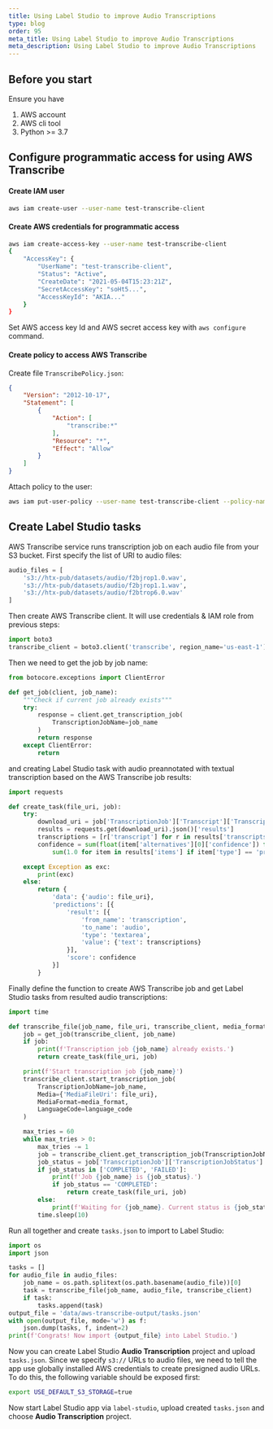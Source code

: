 ```yaml
---
title: Using Label Studio to improve Audio Transcriptions
type: blog
order: 95
meta_title: Using Label Studio to improve Audio Transcriptions
meta_description: Using Label Studio to improve Audio Transcriptions 
---
```


## Before you start

Ensure you have

1. AWS account
2. AWS cli tool
3. Python >= 3.7

## Configure programmatic access for using AWS Transcribe

#### Create IAM user

```bash
aws iam create-user --user-name test-transcribe-client
```

#### Create AWS credentials for programmatic access

```bash
aws iam create-access-key --user-name test-transcribe-client
{
    "AccessKey": {
        "UserName": "test-transcribe-client",
        "Status": "Active",
        "CreateDate": "2021-05-04T15:23:21Z",
        "SecretAccessKey": "soHt5...",
        "AccessKeyId": "AKIA..."
    }
}
```
Set AWS access key Id and AWS secret access key with `aws configure` command.

#### Create policy to access AWS Transcribe

Create file `TranscribePolicy.json`:

```json
{
    "Version": "2012-10-17",
    "Statement": [
        {
            "Action": [
                "transcribe:*"
            ],
            "Resource": "*",
            "Effect": "Allow"
        }
    ]
}
```

Attach policy to the user:

```bash
aws iam put-user-policy --user-name test-transcribe-client --policy-name TestTranscribePolicy --policy-document file://TranscribePolicy.json
```

## Create Label Studio tasks

AWS Transcribe service runs transcription job on each audio file from your S3 bucket. First specify the list of URI to audio files:

```python
audio_files = [
    's3://htx-pub/datasets/audio/f2bjrop1.0.wav',
    's3://htx-pub/datasets/audio/f2bjrop1.1.wav',
    's3://htx-pub/datasets/audio/f2btrop6.0.wav'
]
```

Then create AWS Transcribe client. It will use credentials & IAM role from previous steps:

```python
import boto3
transcribe_client = boto3.client('transcribe', region_name='us-east-1')
``` 

Then we need to get the job by job name:
```python
from botocore.exceptions import ClientError

def get_job(client, job_name):
    """Check if current job already exists"""
    try:
        response = client.get_transcription_job(
            TranscriptionJobName=job_name
        )
        return response
    except ClientError:
        return

```

and creating Label Studio task with audio preannotated with textual transcription based on the AWS Transcribe job results:

```python
import requests

def create_task(file_uri, job):
    try:
        download_uri = job['TranscriptionJob']['Transcript']['TranscriptFileUri']
        results = requests.get(download_uri).json()['results']
        transcriptions = [r['transcript'] for r in results['transcripts']]
        confidence = sum(float(item['alternatives'][0]['confidence']) for item in results['items'] if item['type'] == 'pronunciation') / \
            sum(1.0 for item in results['items'] if item['type'] == 'pronunciation')

    except Exception as exc:
        print(exc)
    else:
        return {
            'data': {'audio': file_uri},
            'predictions': [{
                'result': [{
                    'from_name': 'transcription',
                    'to_name': 'audio',
                    'type': 'textarea',
                    'value': {'text': transcriptions}
                }],
                'score': confidence
            }]
        }
```


Finally define the function to create AWS Transcribe job and get Label Studio tasks from resulted audio transcriptions:

```python
import time

def transcribe_file(job_name, file_uri, transcribe_client, media_format='wav', language_code='en-US'):
    job = get_job(transcribe_client, job_name)
    if job:
        print(f'Transcription job {job_name} already exists.')
        return create_task(file_uri, job)

    print(f'Start transcription job {job_name}')
    transcribe_client.start_transcription_job(
        TranscriptionJobName=job_name,
        Media={'MediaFileUri': file_uri},
        MediaFormat=media_format,
        LanguageCode=language_code
    )

    max_tries = 60
    while max_tries > 0:
        max_tries -= 1
        job = transcribe_client.get_transcription_job(TranscriptionJobName=job_name)
        job_status = job['TranscriptionJob']['TranscriptionJobStatus']
        if job_status in ['COMPLETED', 'FAILED']:
            print(f'Job {job_name} is {job_status}.')
            if job_status == 'COMPLETED':
                return create_task(file_uri, job)
        else:
            print(f'Waiting for {job_name}. Current status is {job_status}.')
        time.sleep(10)
```


Run all together and create `tasks.json` to import to Label Studio:

```python
import os
import json

tasks = []
for audio_file in audio_files:
    job_name = os.path.splitext(os.path.basename(audio_file))[0]
    task = transcribe_file(job_name, audio_file, transcribe_client)
    if task:
        tasks.append(task)
output_file = 'data/aws-transcribe-output/tasks.json'
with open(output_file, mode='w') as f:
    json.dump(tasks, f, indent=2)
print(f'Congrats! Now import {output_file} into Label Studio.')
```

Now you can create Label Studio **Audio Transcription** project and upload `tasks.json`. Since we specify `s3://` URLs to audio files, we need to tell the app use globally installed AWS credentials to create presigned audio URLs. To do this, the following variable should be exposed first:

```bash
export USE_DEFAULT_S3_STORAGE=true
```

Now start Label Studio app via `label-studio`, upload created `tasks.json` and choose **Audio Transcription** project.
